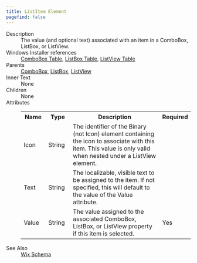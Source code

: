```yaml
---
title: ListItem Element
pagefind: false
---
```

<dl>
  <dt>Description</dt>
  <dd>                 The value (and optional text) associated with an item in a ComboBox, ListBox, or ListView.             </dd>
  <dt>Windows Installer references</dt>
  <dd>
    <a href="http://msdn.microsoft.com/library/aa367872.aspx" target="_blank">ComboBox Table</a>, <a href="http://msdn.microsoft.com/library/aa369762.aspx" target="_blank">ListBox Table</a>, <a href="http://msdn.microsoft.com/library/aa369764.aspx" target="_blank">ListView Table</a></dd>
  <dt>Parents</dt>
  <dd>
    <a href="../combobox/">ComboBox</a>, <a href="../listbox/">ListBox</a>, <a href="../listview/">ListView</a></dd>
  <dt>Inner Text</dt>
  <dd>None</dd>
  <dt>Children</dt>
  <dd>None</dd>
  <dt>Attributes</dt>
  <dd>
    <table cellspacing="0" cellpadding="0" class="schema">
      <tr>
        <th width="15%">Name</th>
        <th width="15%">Type</th>
        <th width="65%">Description</th>
        <th width="15%">Required</th>
      </tr>
      <tr>
        <td>Icon</td>
        <td>String</td>
        <td>                         The identifier of the Binary (not Icon) element containing the icon to associate with this item.                         This value is only valid when nested under a ListView element.                     </td>
        <td>&nbsp;</td>
      </tr>
      <tr>
        <td>Text</td>
        <td>String</td>
        <td>                         The localizable, visible text to be assigned to the item.                         If not specified, this will default to the value of the Value attribute.                     </td>
        <td>&nbsp;</td>
      </tr>
      <tr>
        <td>Value</td>
        <td>String</td>
        <td>                         The value assigned to the associated ComboBox, ListBox, or ListView property if this item is selected.                     </td>
        <td>Yes</td>
      </tr>
    </table>
  </dd>
  <dt>See Also</dt>
  <dd>
    <a href="../">Wix Schema</a>
  </dd>
</dl>
